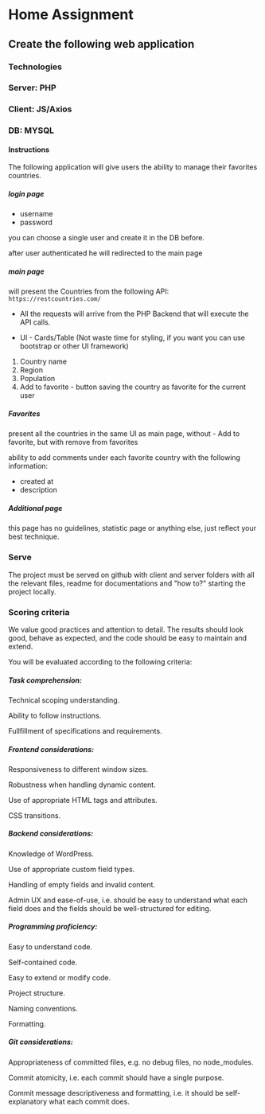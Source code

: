 # Home Assignment

## Create the following web application

### Technologies

### Server: PHP

### Client: JS/Axios

### DB: MYSQL

#### Instructions

The following application will give users the ability to manage their favorites countries.

##### login page

- username
- password

you can choose a single user and create it in the DB before.

after user authenticated he will redirected to the main page

##### main page

will present the Countries from the following API: `https://restcountries.com/`

- All the requests will arrive from the PHP Backend that will execute the API calls.

- UI - Cards/Table (Not waste time for styling, if you want you can use bootstrap or other UI framework)

1. Country name
2. Region
3. Population
4. Add to favorite - button saving the country as favorite for the current user

##### Favorites

present all the countries in the same UI as main page, without - Add to favorite, but with remove from favorites

ability to add comments under each favorite country with the following information:

- created at
- description

##### Additional page

this page has no guidelines, statistic page or anything else, just reflect your best technique.

### Serve

The project must be served on github with client and server folders with all the relevant files, readme for documentations and "how to?" starting the project locally.

### Scoring criteria
We value good practices and attention to detail. The results should look good, behave as expected, and the code should be easy to maintain and extend.

You will be evaluated according to the following criteria:

##### Task comprehension:

Technical scoping understanding.

Ability to follow instructions.

Fullfillment of specifications and requirements.

##### Frontend considerations:

Responsiveness to different window sizes.

Robustness when handling dynamic content. 

Use of appropriate HTML tags and attributes.

CSS transitions.

##### Backend considerations:

Knowledge of WordPress.

Use of appropriate custom field types.

Handling of empty fields and invalid content.

Admin UX and ease-of-use, i.e. should be easy to understand what each field does and the fields should be well-structured for editing.

##### Programming proficiency:

Easy to understand code.

Self-contained code.

Easy to extend or modify code.

Project structure.

Naming conventions.

Formatting.

##### Git considerations:

Appropriateness of committed files, e.g. no debug files, no node_modules.

Commit atomicity, i.e. each commit should have a single purpose.

Commit message descriptiveness and formatting, i.e. it should be self-explanatory what each commit does.

